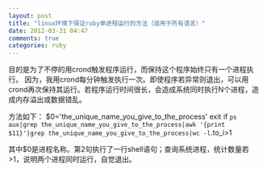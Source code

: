 ```yaml
---
layout: post
title: "linux环境下保证ruby单进程运行的方法（适用于所有语言）"
date: 2012-03-31 04:47
comments: true
categories: ruby
---
```

目的是为了不停的用crond触发程序运行，而保持这个程序始终只有一个进程执行。
因为，我用crond每分钟触发执行一次。即使程序若异常则退出，可以用crond再次保持其运行。若程序运行时间很长，会造成系统同时执行N个进程，造成内存溢出或数据错乱。

方法如下：
$0='the_unique_name_you_give_to_the_process'
exit if `ps aux|grep the_unique_name_you_give_to_the_process|awk '{print $11}'|grep the_unique_name_you_give_to_the_process|wc -l`.to_i>1

其中$0是进程名称。第2句执行了一行shell语句；查询系统进程，统计数量若>1，说明两个进程同时运行，自觉退出。
